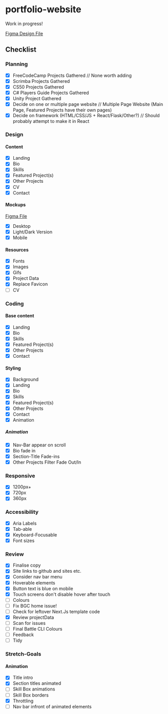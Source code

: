 # portfolio-website

Work in progress!

[Figma Design File](https://www.figma.com/design/CHkIc5Bb2w5Og3dZFzIIbF/Portfolio?node-id=2251-3498&t=Yzqci1c73hCZP0BG-1)

## Checklist

### Planning

-   [x] FreeCodeCamp Projects Gathered // None worth adding
-   [x] Scrimba Projects Gathered
-   [x] CS50 Projects Gathered
-   [x] C# Players Guide Projects Gathered
-   [x] Unity Project Gathered
-   [x] Decide on one or multiple page website // Multiple Page Website (Main Page, Featured Projects have their own pages)
-   [x] Decide on framework (HTML/CSS/JS + React/Flask/Other?) // Should probably attempt to make it in React

### Design

#### Content

-   [x] Landing
-   [x] Bio
-   [x] Skills
-   [x] Featured Project(s)
-   [x] Other Projects
-   [x] CV
-   [x] Contact

#### Mockups

[Figma File](https://www.figma.com/design/CHkIc5Bb2w5Og3dZFzIIbF/Portfolio?node-id=0-1&t=8aGQglpqNkQTEhMQ-1)

-   [x] Desktop
-   [x] Light/Dark Version
-   [x] Mobile

#### Resources

-   [x] Fonts
-   [x] Images
-   [x] Gifs
-   [x] Project Data
-   [x] Replace Favicon
-   [ ] CV

### Coding

#### Base content

-   [x] Landing
-   [x] Bio
-   [x] Skills
-   [x] Featured Project(s)
-   [x] Other Projects
-   [x] Contact

#### Styling

-   [x] Background
-   [x] Landing
-   [x] Bio
-   [x] Skills
-   [x] Featured Project(s)
-   [x] Other Projects
-   [x] Contact
-   [x] Animation

##### Animation

-   [x] Nav-Bar appear on scroll
-   [x] Bio fade in
-   [x] Section-Title Fade-ins
-   [x] Other Projects Filter Fade Out/In

### Responsive

-   [x] 1200px+
-   [x] 720px
-   [x] 360px

### Accessibility

-   [x] Aria Labels
-   [x] Tab-able
-   [x] Keyboard-Focusable
-   [x] Font sizes

### Review

-   [x] Finalise copy
-   [x] Site links to github and sites etc.
-   [x] Consider nav bar menu
-   [x] Hoverable elements
-   [x] Button text is blue on mobile
-   [x] Touch screens don't disable hover after touch
-   [ ] Colours
-   [ ] Fix BGC home issue!
-   [ ] Check for leftover Next.Js template code
-   [x] Review projectData
-   [ ] Scan for issues
-   [ ] Final Battle CLI Colours
-   [ ] Feedback
-   [ ] Tidy

### Stretch-Goals

#### Animation

-   [x] Title intro
-   [x] Section titles animated
-   [ ] Skill Box animations
-   [ ] Skill Box borders
-   [x] Throttling
-   [ ] Nav bar infront of animated elements
